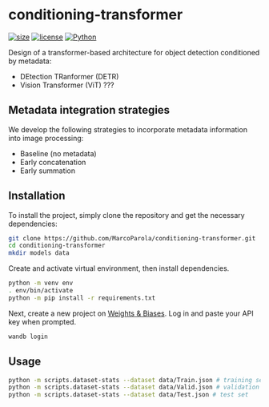 # conditioning-transformer

[![size](https://img.shields.io/github/languages/code-size/MarcoParola/conditioning-transformer?style=plastic)]()
[![license](https://img.shields.io/static/v1?label=OS&message=Linux&color=green&style=plastic)]()
[![Python](https://img.shields.io/static/v1?label=Python&message=3.10&color=blue&style=plastic)]()


Design of a transformer-based architecture for object detection conditioned by metadata:
- DEtection TRanformer (DETR)
- Vision Transformer (ViT) ???

## **Metadata integration strategies**

We develop the following strategies to incorporate metadata information into image processing:
- Baseline (no metadata)
- Early concatenation
- Early summation


## **Installation**

To install the project, simply clone the repository and get the necessary dependencies:
```sh
git clone https://github.com/MarcoParola/conditioning-transformer.git
cd conditioning-transformer
mkdir models data
```

Create and activate virtual environment, then install dependencies. 
```sh
python -m venv env
. env/bin/activate
python -m pip install -r requirements.txt 
```

Next, create a new project on [Weights & Biases](https://wandb.ai/site). Log in and paste your API key when prompted.
```sh
wandb login 
```

## **Usage**

```sh
python -m scripts.dataset-stats --dataset data/Train.json # training set
python -m scripts.dataset-stats --dataset data/Valid.json # validation set
python -m scripts.dataset-stats --dataset data/Test.json # test set
```